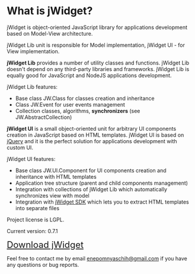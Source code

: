 ﻿# What is jWidget?

jWidget is object-oriented JavaScript library for applications development based on Model-View architecture.

jWidget Lib unit is responsible for Model implementation, jWidget UI - for View implementation.

**jWidget Lib** provides a number of utility classes and functions. jWidget Lib doesn't depend on any third-party
libraries and frameworks. jWidget Lib is equally good for JavaScript and NodeJS applications development.

jWidget Lib features:

* Base class JW.Class for classes creation and inheritance
* Class JW.Event for user events management
* Collection classes, algorithms, **synchronizers** (see JW.AbstractCollection)

**jWidget UI** is a small object-oriented unit for arbitrary UI components creation in JavaScript based on
HTML templates. jWidget UI is based on [jQuery](http://jquery.com) and it is the perfect solution for applications
development with custom UI.

jWidget UI features:

* Base class JW.UI.Component for UI components creation and inheritance with HTML templates
* Application tree structure (parent and child components management)
* Integration with collections of jWidget Lib which automatically synchronizes view with model
* Integration with [jWidget SDK](https://github.com/enepomnyaschih/jwsdk/wiki/) which lets you to extract
HTML templates into separate files

Project license is LGPL.

Current version: 0.7.1

<font size="5">[Download jWidget](guides/endownload/jwidget.zip)</font>

Feel free to contact me by email [enepomnyaschih@gmail.com](mailto:enepomnyaschih@gmail.com) if you have any questions
or bug reports.
